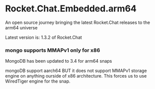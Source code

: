 # Rocket.Chat.Embedded.arm64
An open source journey bringing the latest Rocket.Chat releases to the arm64 universe

Latest version is: 1.3.2 of Rocket.Chat

### mongo supports MMAPv1 only for x86
MongoDB has been updated to 3.4 for arm64 snaps

mongoDB support aarch64  BUT it does not support MMAPv1 storage engine on anything ourside of x86 architecture.   This forces us to use WiredTiger engine for the snap.   
